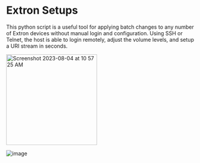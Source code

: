 

# Extron Setups

This python script is a useful tool for applying batch changes to any number of Extron devices without manual login and configuration. 
Using SSH or Telnet, the host is able to login remotely, adjust the volume levels, and setup a URI stream in seconds.  

<img width="243" alt="Screenshot 2023-08-04 at 10 57 25 AM" src="https://github.com/PardosTechSamples/ExtronSetups/assets/121273196/43e44926-bd50-4e96-a51d-09370c6f57ca">

![image](https://github.com/PardosTechSamples/ExtronSetups/assets/121273196/879f7b69-64c8-4e0e-9f40-20ff8a6ec484)

